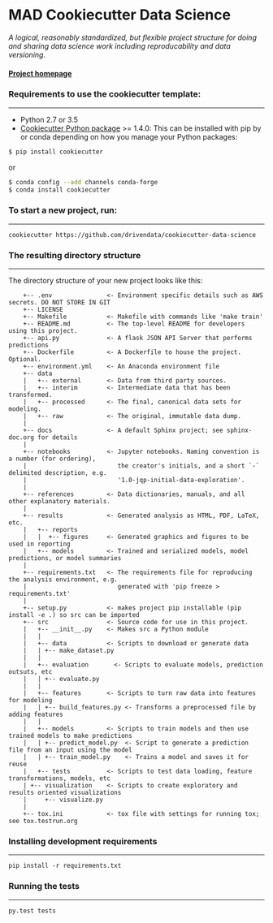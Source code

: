 # MAD Cookiecutter Data Science

_A logical, reasonably standardized, but flexible project structure for doing and sharing data science work including reproducability and data versioning._


#### [Project homepage](http://drivendata.github.io/cookiecutter-data-science/)


### Requirements to use the cookiecutter template:
-----------
 - Python 2.7 or 3.5
 - [Cookiecutter Python package](http://cookiecutter.readthedocs.org/en/latest/installation.html) >= 1.4.0: This can be installed with pip by or conda depending on how you manage your Python packages:

``` bash
$ pip install cookiecutter
```

or

``` bash
$ conda config --add channels conda-forge
$ conda install cookiecutter
```


### To start a new project, run:
------------

    cookiecutter https://github.com/drivendata/cookiecutter-data-science


### The resulting directory structure
------------

The directory structure of your new project looks like this: 


```
    +-- .env               <- Environment specific details such as AWS secrets. DO NOT STORE IN GIT
    +-- LICENSE
    +-- Makefile           <- Makefile with commands like 'make train'
    +-- README.md          <- The top-level README for developers using this project.
    +-- api.py             <- A flask JSON API Server that performs predictions
    +-- Dockerfile         <- A Dockerfile to house the project. Optional.
    +-- environment.yml    <- An Anaconda environment file
    +-- data
    |   +-- external       <- Data from third party sources.
    |   +-- interim        <- Intermediate data that has been transformed.
    |   +-- processed      <- The final, canonical data sets for modeling.
    |   +-- raw            <- The original, immutable data dump.
    |
    +-- docs               <- A default Sphinx project; see sphinx-doc.org for details
    |
    +-- notebooks          <- Jupyter notebooks. Naming convention is a number (for ordering),
    |                         the creator's initials, and a short `-` delimited description, e.g.
    |                         '1.0-jqp-initial-data-exploration'.
    |
    +-- references         <- Data dictionaries, manuals, and all other explanatory materials.
    |
    +-- results            <- Generated analysis as HTML, PDF, LaTeX, etc.
    |   +-- reports
    |   |  +-- figures     <- Generated graphics and figures to be used in reporting
    |   +-- models         <- Trained and serialized models, model predictions, or model summaries
    |
    +-- requirements.txt   <- The requirements file for reproducing the analysis environment, e.g.
    |                         generated with 'pip freeze > requirements.txt'
    |
    +-- setup.py           <- makes project pip installable (pip install -e .) so src can be imported
    +-- src                <- Source code for use in this project.
    |   +-- __init__.py    <- Makes src a Python module
    |   |
    |   +-- data           <- Scripts to download or generate data
    |   | +-- make_dataset.py
    |   |
    |   +-- evaluation       <- Scripts to evaluate models, prediction outsuts, etc
    |   | +-- evaluate.py
    |   |
    |   +-- features       <- Scripts to turn raw data into features for modeling
    |   | +-- build_features.py <- Transforms a preprocessed file by adding features
    |   |
    |   +-- models         <- Scripts to train models and then use trained models to make predictions
    |   | +-- predict_model.py  <- Script to generate a prediction file from an input using the model
    |   | +-- train_model.py    <- Trains a model and saves it for reuse
    |   +-- tests          <- Scripts to test data loading, feature transformations, models, etc
    | +-- visualization    <- Scripts to create exploratory and results oriented visualizations
    |     +-- visualize.py
    |
    +-- tox.ini            <- tox file with settings for running tox; see tox.testrun.org
```

### Installing development requirements
------------

    pip install -r requirements.txt

### Running the tests
------------

    py.test tests
